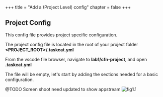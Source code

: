 +++
title = "Add a (Project Level) config"
chapter = false
+++

## Project Config
This config file provides project specific configuration.

The project config file is located in the root of your project folder **\<PROJECT_ROOT\>/.taskcat.yml**

From the vscode file browser, navigate to **lab1/cfn-project**,  and open **.taskcat.yml** 

The file will be empty, let's start by adding the sections needed for a basic configuration.

@TODO Screen shoot need updated to show appstream
![fig1.1](/images/fig_lab1.1.png)



